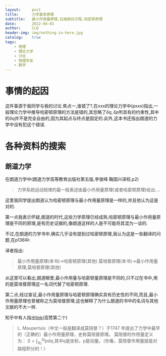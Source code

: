 ```yaml
---
layout:     post
title:      力学基本原理
subtitle:   最小作用量原理,拉格朗日方程,哈密顿原理
date:       2022-04-03
author:     CLQ
header-img: img/nothing-in-here.jpg
catalog:    true
tags:
    - 物理
    - 理论力学
    - 讨论
    - 物理学史
    - 数学
---
```


# 事情的起因

这件事源于我同学与我的讨论.焦点一,谁错了?,在xxx的理论力学中(pxxx)指出,一般理论力学中推导哈密顿原理的方法是错的,其忽略了$\delta q,\delta p$所具有的约束性,其中的$\delta q$并不是完全自由的,因为其起点与终点是固定的.此外,这本书还指出朗道的力学中没有犯这个错误.

# 各种资料的搜索

## 朗道力学

在朗道力学中(朗道力学高等教育出版社第五版,李俊峰 鞠国兴译校,p2)

> 力学系统运动规律的最一般表述由最小作用量原理(或者哈密顿原理)给出....

这里我同学提出朗道认为哈密顿原理与最小作用量原理是一样的,并且他认为这是对的.

第一点我表示怀疑,朗道的时代,这些力学原理已经成熟,哈密顿原理与最小作用量原理是不同的原理,是有历史证据的,像朗道这样的人是不可能将其混为一谈的.

不过,在朗道的力学书中,确实几乎没有提到过哈密顿原理,我认为这是一些翻译的问题,在p136中:

译者指出:

> 最小作用量原理(本书)->哈密顿原理(其他)
> 莫培督原理(本书)->最小作用量原理,莫培督原理(其他)

从这里可以看出,朗道眼里,最小作用量与哈密顿量原理是不同的,只不过在书中,用的是莫培督原理这一名词代替了哈密顿原理.

第二点,经过查证,最小作用量原理与哈密顿原理确实具有历史性的不同,而且,最小作用量原理也曾被称之为莫培督原理,这也解释了为什么朗道的书中的名词与其他文献的不大一样.

知乎中有人指出[link](https://www.zhihu.com/question/49361447)(高赞第二个)

> L. Maupertuis（中文一般是翻译成莫陪督？）于1747 年提出了力学中最早的（正确的）最小作用量原理，史称莫陪督原理。
> 莫陪督的作用量定义为：
> $S=\int_{q_0}^{q_1}p\mathrm{d}q$,其中q是坐标，p是动量。（你看，莫陪督作用量就是对路程积分的！）

